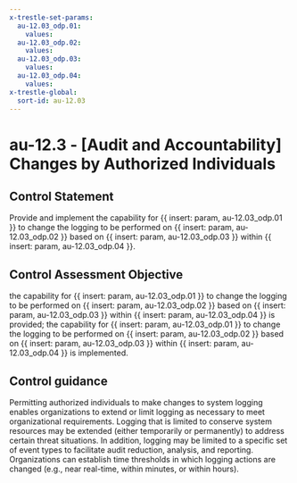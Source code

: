 ```yaml
---
x-trestle-set-params:
  au-12.03_odp.01:
    values:
  au-12.03_odp.02:
    values:
  au-12.03_odp.03:
    values:
  au-12.03_odp.04:
    values:
x-trestle-global:
  sort-id: au-12.03
---
```


# au-12.3 - \[Audit and Accountability\] Changes by Authorized Individuals

## Control Statement

Provide and implement the capability for {{ insert: param, au-12.03_odp.01 }} to change the logging to be performed on {{ insert: param, au-12.03_odp.02 }} based on {{ insert: param, au-12.03_odp.03 }} within {{ insert: param, au-12.03_odp.04 }}.

## Control Assessment Objective

the capability for {{ insert: param, au-12.03_odp.01 }} to change the logging to be performed on {{ insert: param, au-12.03_odp.02 }} based on {{ insert: param, au-12.03_odp.03 }} within {{ insert: param, au-12.03_odp.04 }} is provided;
the capability for {{ insert: param, au-12.03_odp.01 }} to change the logging to be performed on {{ insert: param, au-12.03_odp.02 }} based on {{ insert: param, au-12.03_odp.03 }} within {{ insert: param, au-12.03_odp.04 }} is implemented.

## Control guidance

Permitting authorized individuals to make changes to system logging enables organizations to extend or limit logging as necessary to meet organizational requirements. Logging that is limited to conserve system resources may be extended (either temporarily or permanently) to address certain threat situations. In addition, logging may be limited to a specific set of event types to facilitate audit reduction, analysis, and reporting. Organizations can establish time thresholds in which logging actions are changed (e.g., near real-time, within minutes, or within hours).
